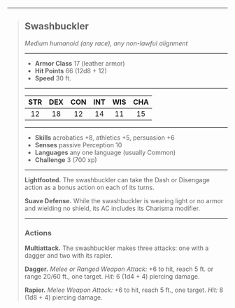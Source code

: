 ***
> ## Swashbuckler
> *Medium humanoid (any race), any non-lawful alignment*
> 
> ***
> 
> - **Armor Class** 17 (leather armor)
> - **Hit Points** 66 (12d8 + 12)
> - **Speed** 30 ft.
> 
> ***
> 
> |STR|DEX|CON|INT|WIS|CHA|
> |:---:|:---:|:---:|:---:|:---:|:---:|
> |12|18|12|14|11|15|
> 
> ***
> 
> - **Skills** acrobatics +8, athletics +5, persuasion +6
> - **Senses** passive Perception 10
> - **Languages** any one language (usually Common)
> - **Challenge** 3 (700 xp)
> 
> ***
> 
> **Lightfooted.** The swashbuckler can take the Dash or Disengage action as a bonus action on each of its turns.
> 
> **Suave Defense.** While the swashbuckler is wearing light or no armor and wielding no shield, its AC includes its Charisma modifier.
> 
> ***
> 
> ### Actions
> **Multiattack.** The swashbuckler makes three attacks: one with a dagger and two with its rapier.
> 
> **Dagger.** *Melee or Ranged Weapon Attack:* +6 to hit, reach 5 ft. or range 20/60 ft., one target. *Hit:* 6 (1d4 + 4) piercing damage.
> 
> **Rapier.** *Melee Weapon Attack:* +6 to hit, reach 5 ft., one target. *Hit:* 8 (1d8 + 4) piercing damage.